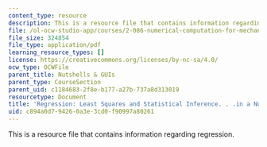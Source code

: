 ```yaml
---
content_type: resource
description: This is a resource file that contains information regarding regression.
file: /ol-ocw-studio-app/courses/2-086-numerical-computation-for-mechanical-engineers-fall-2014/c894a0d794260a3e3cd0f90997a80261_MIT2_086F14_Regression.pdf
file_size: 324854
file_type: application/pdf
learning_resource_types: []
license: https://creativecommons.org/licenses/by-nc-sa/4.0/
ocw_type: OCWFile
parent_title: Nutshells & GUIs
parent_type: CourseSection
parent_uid: c1184683-2f8e-b177-a27b-737a8d313019
resourcetype: Document
title: 'Regression: Least Squares and Statistical Inference. . .in a Nutshell'
uid: c894a0d7-9426-0a3e-3cd0-f90997a80261
---
```

This is a resource file that contains information regarding regression.